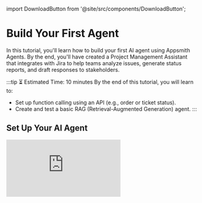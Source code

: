 import DownloadButton from '@site/src/components/DownloadButton';

# Build Your First Agent

In this tutorial, you'll learn how to build your first AI agent using Appsmith Agents. By the end, you'll have created a Project Management Assistant that integrates with Jira to help teams analyze issues, generate status reports, and draft responses to stakeholders.

:::tip ⏳ Estimated Time: 10 minutes
By the end of this tutorial, you will learn to:

- Set up function calling using an API (e.g., order or ticket status).
- Create and test a basic RAG (Retrieval-Augmented Generation) agent.
:::

## Set Up Your AI Agent

<div style={{ position: "relative", paddingBottom: "calc(50.52% + 41px)", height: 0, width: "100%" }}>
  <iframe
    src="https://demo.arcade.software/bbndcJQPApcNzmatoQoR?embed"
    frameBorder="0"
    loading="lazy"
    webkitAllowFullScreen
    mozAllowFullScreen
    allowFullScreen
    allow="fullscreen"
    style={{ position: "absolute", top: 0, left: 0, width: "100%", height: "100%" }}
    title="Appsmith | Connect Data"
  />
</div>



1. Open your Appsmith Agent if you already have access.

<dd>

If you are not yet signed up, visit [login.appsmith.com](https://login.appsmithai.com), enter your organization name and domain to create your workspace (e.g., `org-name.appsmithai.com`).

</dd>

2. Click the **Create Agent** button in the top-right corner. Select **Create from Scratch** to begin building a new agent. 


3. Once the agent is created, a setup modal will appear.



<dd>

This modal contains two primary tabs: **Actions** and **Knowledge Sources**. These tabs allow you to define how the agent interacts with external systems and how it retrieves contextual information.


- **Actions**: You can connect to different SaaS tools that allow the agent to perform actions like creating or updating tickets, sending messages, or managing tasks. These connected tools act as function calls the agent can trigger during a conversation. When added from this modal, Appsmith automatically creates queries for common operations like create, update, and delete. If you want to connect other tools, you can do so anytime from the Datasource panel in the editor.

- **[Knowledge Sources]((/connect-data/overview))**: You can upload documents or sync external content that the agent can reference while responding. Supported options include uploading files (up to 20MB each), syncing up to 1000 web links, or connecting with platforms like Notion or OneDrive. The agent will search these sources to provide accurate, grounded answers based on the content.

</dd>

4. Click on **Jira** from the **Actions** tab in the setup modal. In the connection options, select **Connect with OAuth**.

<dd>

Use the following details to complete the connection:

- **Email:** `docs+jira@appsmith.com`

- **Password:** `w9k6kJX2G*aRYJS`

- **Site URL:** `https://appsmith-docs-team.atlassian.net`

Once connected, Appsmith will automatically generate a set of queries for this Jira instance.

</dd>


5. Define the system prompt for your agent. This prompt instructs the AI on how it should behave, what tools it can use, and how to interpret user inputs.

<dd>

You can write your own prompt or click **Generate System Prompt** to auto-generate one based on your current setup.

```js
This AI assists users with support-related tasks by referencing the uploaded FAQ document and interacting with Jira. To create a new issue, call the Create_Issue function using the summary, description, and issue_type provided by the user. To retrieve ticket details, use the Get_Issue_By_ID function with the ticket_id. Always use the knowledge source to answer general questions, and call Jira functions only when the user explicitly asks to create or check a ticket.
```

See [How to Configure Chat Query](/build-agents/agent).


</dd>

6. Click **+ New Function** and select Create Query. Choose the Jira datasource you connected earlier, and rename the query to `Create_Issue` for clarity and easy reference in the agent.

7. Select the **Create Issue** command to pass data from the AI to Jira using `{{this.params.name}}` for each input field. This enables the agent to dynamically send values like summary and issue type during a conversation.

<dd>

Configure the query inputs using `{{this.params}}` to make the values dynamic:

- **Summary**: `{{this.params.issue}}`

- **Issue type**: `{{this.params.issue_type}}`

</dd>

8. Add a description for the function:

<dd>

```js
This function creates a new issue in Jira. It accepts parameters—summary —provided by the user during the conversation.
```

</dd>

9. Once configured, save the query to make it available for AI function calling.

<dd>

You can now test the integration by entering prompts in the chat, such as:
"John P is having an issue with payment. Create a new high-priority ticket."

</dd>



## See also

- [Set Up the AI Agents Chrome Extension](/build-agents/how-to-guides/embed-agents): Learn how to install and configure the Chrome extension to use AI agents across web applications.
- [Appsmith AI Integration](/build-agents/overview): Understand how to integrate Appsmith with AI features for chat-based data interaction and function calling.